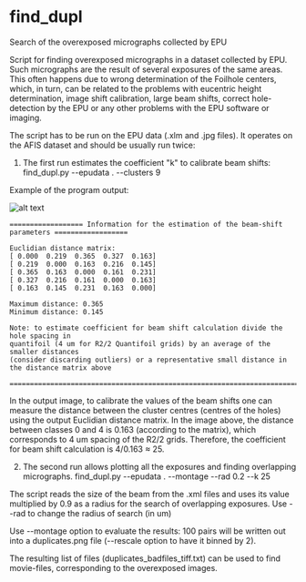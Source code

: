 # find_dupl
Search of the overexposed micrographs collected by EPU

Script for finding overexposed micrographs in a dataset collected by EPU. Such micrographs are the result of several exposures of the same areas. This often happens due to wrong determination of the Foilhole centers, which, in turn, can be related to the problems with eucentric height determination, image shift calibration, large beam shifts, correct hole-detection by the EPU or any other problems with the EPU software or imaging. 

The script has to be run on the EPU data (.xlm and .jpg files). It operates on the AFIS dataset and should be usually run twice:
1.	The first run estimates the coefficient "k" to calibrate beam shifts:
find_dupl.py --epudata . --clusters 9

Example of the program output:

![alt text](https://user-images.githubusercontent.com/24687497/91664001-87380b80-eaec-11ea-843f-9bb5c8e74d25.png)

```
================== Information for the estimation of the beam-shift parameters ==================

Euclidian distance matrix:
[ 0.000  0.219  0.365  0.327  0.163]
[ 0.219  0.000  0.163  0.216  0.145]
[ 0.365  0.163  0.000  0.161  0.231]
[ 0.327  0.216  0.161  0.000  0.163]
[ 0.163  0.145  0.231  0.163  0.000]

Maximum distance: 0.365 
Minimum distance: 0.145

Note: to estimate coefficient for beam shift calculation divide the hole spacing in 
quantifoil (4 um for R2/2 Quantifoil grids) by an average of the smaller distances 
(consider discarding outliers) or a representative small distance in the distance matrix above

=================================================================================================
```
In the output image, to calibrate the values of the beam shifts one can measure the distance between the cluster centres (centres of the holes) using the output Euclidian distance matrix. In the image above, the distance between classes 0 and 4 is 0.163 (according to the matrix), which corresponds to 4 um spacing of the R2/2 grids. Therefore, the coefficient for beam shift calculation is 4/0.163 ≈ 25. 



2. The second run allows plotting all the exposures and finding overlapping micrographs.
find_dupl.py --epudata . --montage --rad 0.2 --k 25

The script reads the size of the beam from the .xml files and uses its value multiplied by 0.9 as a radius for the search of overlapping exposures. Use --rad to change the radius of search (in um)

Use --montage option to evaluate the results: 100 pairs will be written out into a duplicates.png file (--rescale option to have it binned by 2).

The resulting list of files (duplicates_badfiles_tiff.txt) can be used to find movie-files, corresponding to the overexposed images.

